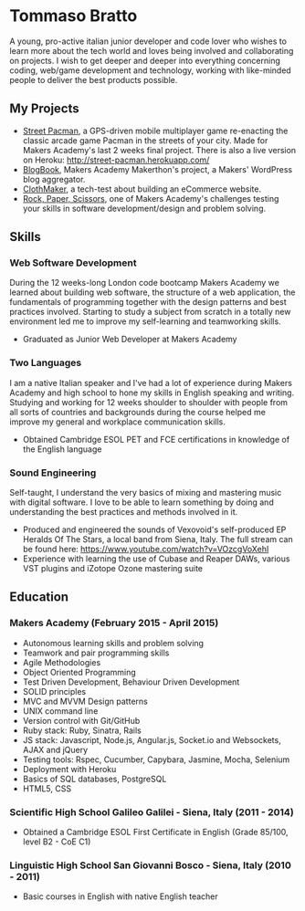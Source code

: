 # Tommaso Bratto

A young, pro-active italian junior developer and code lover who wishes to learn more about the tech world and loves being involved and collaborating on projects.
I wish to get deeper and deeper into everything concerning coding, web/game development and technology, working with like-minded people to deliver the best products possible.  

## My Projects

- [Street Pacman](https://github.com/tommasobratto/pacman-clientside), a GPS-driven mobile multiplayer game re-enacting the classic arcade game Pacman in the streets of your city. Made for Makers Academy's last 2 weeks final project. There is also a live version on Heroku: http://street-pacman.herokuapp.com/
- [BlogBook](https://github.com/GruntingUnicorns/blogbook), Makers Academy Makerthon's project, a Makers' WordPress blog aggregator.
- [ClothMaker](https://github.com/tommasobratto/clothing-retailer-test), a tech-test about building an eCommerce website.
- [Rock, Paper, Scissors](https://github.com/tommasobratto/rock_paper_scissors-challenge), one of Makers Academy's challenges testing your skills in software development/design and problem solving.

## Skills

### Web Software Development

During the 12 weeks-long London code bootcamp Makers Academy we learned about building web software, the structure of a web application, the fundamentals of programming together with the design patterns and best practices involved. Starting to study a subject from scratch in a totally new environment led me to improve my self-learning and teamworking skills.

- Graduated as Junior Web Developer at Makers Academy

### Two Languages

I am a native Italian speaker and I've had a lot of experience during Makers Academy and high school to hone my skills in English speaking and writing. Studying and working for 12 weeks shoulder to shoulder with people from all sorts of countries and backgrounds during the course helped me improve my general and workplace communication skills.

- Obtained Cambridge ESOL PET and FCE certifications in knowledge of the English language 

### Sound Engineering

Self-taught, I understand the very basics of mixing and mastering music with digital software. I love to be able to learn something by doing and understanding the best practices and methods involved in it.

- Produced and engineered the sounds of Vexovoid's self-produced EP Heralds Of The Stars, a local band from Siena, Italy. The full stream can be found here: https://www.youtube.com/watch?v=VOzcgVoXehI
- Experience with learning the use of Cubase and Reaper DAWs, various VST plugins and iZotope Ozone mastering suite

## Education

### Makers Academy (February 2015 - April 2015)

- Autonomous learning skills and problem solving
- Teamwork and pair programming skills
- Agile Methodologies
- Object Oriented Programming
- Test Driven Development, Behaviour Driven Development
- SOLID principles
- MVC and MVVM Design patterns
- UNIX command line
- Version control with Git/GitHub
- Ruby stack: Ruby, Sinatra, Rails
- JS stack: Javascript, Node.js, Angular.js, Socket.io and Websockets, AJAX and jQuery
- Testing tools: Rspec, Cucumber, Capybara, Jasmine, Mocha, Selenium
- Deployment with Heroku
- Basics of SQL databases, PostgreSQL
- HTML5, CSS

### Scientific High School Galileo Galilei - Siena, Italy (2011 - 2014)

- Obtained a Cambridge ESOL First Certificate in English (Grade 85/100, level B2 - CoE C1)

### Linguistic High School San Giovanni Bosco - Siena, Italy (2010 - 2011)

- Basic courses in English with native English teacher
